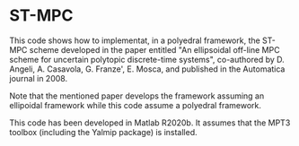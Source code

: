 # ST-MPC

This code shows how to implementat, in a polyedral framework, the ST-MPC scheme developed in the paper entitled "An ellipsoidal off-line MPC scheme for uncertain polytopic discrete-time systems", co-authored by D. Angeli, A. Casavola, G. Franze', E. Mosca, and published in the Automatica journal in 2008.

Note that the mentioned paper develops the framework assuming an ellipoidal framework while this code assume a polyedral framework.

This code has been developed in Matlab R2020b. It assumes that the MPT3 toolbox (including the Yalmip package) is installed. 

